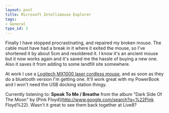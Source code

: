 ```yaml
---
layout: post
title: Microsoft Intellimouse Explorer
tags:
- General
typo_id: 3
---
```

Finally I have stopped procrastinating, and repaired my broken mouse.  The cable must have had a break in it where it exited the mouse, so I've shortened it by about 5cm and resoldered it.  I know it's an ancient mouse but it now works again and it's saved me the hassle of buying a new one.  Also it saves it from adding to some landfill site somewhere.

At work I use a [Logitech MX1000 laser cordless mouse](https://en.wikipedia.org/wiki/List_of_Logitech_products#Optical_mice), and as soon as they do a bluetooth version I'm getting one.  It'll work great with my PowerBook and I won't need the USB docking station thingy.

Currently listening to: <strong>Speak To Me / Breathe</strong> from the album "Dark Side Of The Moon" by [Pink Floyd](http://www.google.com/search?q=%22Pink Floyd%22).  Wasn't it great to see them back together at Live8?
